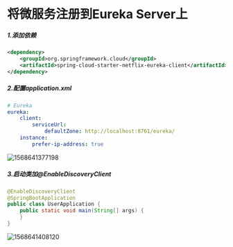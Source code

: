# 将微服务注册到Eureka Server上

##### 1.添加依赖

```xml
<dependency>    
	<groupId>org.springframework.cloud</groupId>    
	<artifactId>spring-cloud-starter-netflix-eureka-client</artifactId>
</dependency>
```

##### 2.配置application.xml

```yml
# Eureka
eureka:  
	client:    
		serviceUrl:      
			defaultZone: http://localhost:8761/eureka/  
	instance:
		prefer-ip-address: true
```

![1568641377198](https://raw.githubusercontent.com/pzygit/SpringCloudStart/master/image/1568641377198.png)

##### 3.启动类加@EnableDiscoveryClient

```java
@EnableDiscoveryClient
@SpringBootApplication
public class UserApplication {  
    public static void main(String[] args) {        						                     SpringApplication.run(UserApplication.class, args);   
    }
}
```

![1568641408120](https://raw.githubusercontent.com/pzygit/SpringCloudStart/master/image/1568641408120.png)